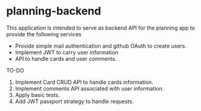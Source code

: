 # planning-backend

This application is intended to serve as backend API for the planning app to provide the following services

* Provide simple mail authentication and github OAuth to create users.
* Implement JWT to carry user information
* API to handle cards and user comments.

TO-DO

1. Implement Card CRUD API to handle cards information.
2. Implement comments API associated with user information.
3. Apply basic tests.
4. Add JWT passport strategy to handle requests.
